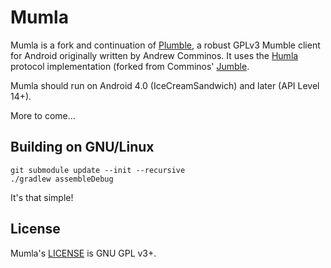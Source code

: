 # Mumla

Mumla is a fork and continuation of [Plumble](https://github.com/acomminos/Plumble),
a robust GPLv3 Mumble client for Android originally written by Andrew Comminos.
It uses the [Humla](https://gitlab.com/quite/humla) protocol implementation
(forked from Comminos' [Jumble](https://github.com/acomminos/Jumble).

Mumla should run on Android 4.0 (IceCreamSandwich) and later (API Level 14+).

More to come...

## Building on GNU/Linux

    git submodule update --init --recursive
    ./gradlew assembleDebug

It's that simple!

## License

Mumla's [LICENSE](LICENSE) is GNU GPL v3+.
